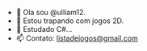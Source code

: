 - 👋 Ola sou @ulliam12.
- 👀 Estou trapando com jogos 2D.
- 🌱 Estudado C#...
- 📫 Contato: listadejogos@gmail.com
<!---
ulliam12/ulliam12 is a ✨ special ✨ repository because its `README.md` (this file) appears on your GitHub profile.
You can click the Preview link to take a look at your changes.
--->
